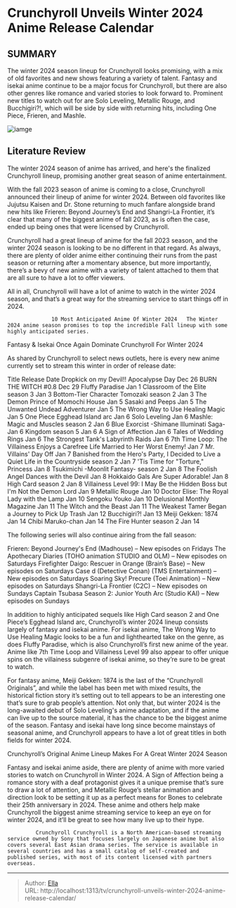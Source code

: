 # Crunchyroll Unveils Winter 2024 Anime Release Calendar


## SUMMARY 






  The winter 2024 season lineup for Crunchyroll looks promising, with a mix of old favorites and new shows featuring a variety of talent.   Fantasy and isekai anime continue to be a major focus for Crunchyroll, but there are also other genres like romance and varied stories to look forward to.   Prominent new titles to watch out for are Solo Leveling, Metallic Rouge, and Bucchigiri?!, which will be side by side with returning hits, including One Piece, Frieren, and Mashle.  

![iamge](https://static1.srcdn.com/wordpress/wp-content/uploads/2023/12/metallic-rouge-solo-leveling-the-wrong-way-to-use-healing-magic.jpg)

## Literature Review
The winter 2024 season of anime has arrived, and here&#39;s the finalized Crunchyroll lineup, promising another great season of anime entertainment.




With the fall 2023 season of anime is coming to a close, Crunchyroll announced their lineup of anime for winter 2024. Between old favorites like Jujutsu Kaisen and Dr. Stone returning to much fanfare alongside brand new hits like Frieren: Beyond Journey’s End and Shangri-La Frontier, it’s clear that many of the biggest anime of fall 2023, as is often the case, ended up being ones that were licensed by Crunchyroll.




Crunchyroll had a great lineup of anime for the fall 2023 season, and the winter 2024 season is looking to be no different in that regard. As always, there are plenty of older anime either continuing their runs from the past season or returning after a momentary absence, but more importantly, there’s a bevy of new anime with a variety of talent attached to them that are all sure to have a lot to offer viewers.

          

All in all, Crunchyroll will have a lot of anime to watch in the winter 2024 season, and that’s a great way for the streaming service to start things off in 2024.

                  10 Most Anticipated Anime Of Winter 2024   The Winter 2024 anime season promises to top the incredible Fall lineup with some highly anticipated series.    





 Fantasy &amp; Isekai Once Again Dominate Crunchyroll For Winter 2024 
         

 As shared by Crunchyroll to select news outlets, here is every new anime currently set to stream this winter in order of release date:

 Title  Release Date   Dropkick on my Devil!! Apocalypse Day  Dec 26   BURN THE WITCH #0.8  Dec 29   Fluffy Paradise  Jan 1   Classroom of the Elite season 3  Jan 3   Bottom-Tier Character Tomozaki season 2  Jan 3   The Demon Prince of Momochi House  Jan 5   Sasaki and Peeps  Jan 5   The Unwanted Undead Adventurer  Jan 5   The Wrong Way to Use Healing Magic  Jan 5   One Piece Egghead Island arc  Jan 6   Solo Leveling  Jan 6   Mashle: Magic and Muscles season 2  Jan 6   Blue Exorcist -Shimane Illuminati Saga-  Jan 6   Kingdom season 5  Jan 6   A Sign of Affection  Jan 6   Tales of Wedding Rings  Jan 6   The Strongest Tank&#39;s Labyrinth Raids  Jan 6   7th Time Loop: The Villainess Enjoys a Carefree Life Married to Her Worst Enemy!  Jan 7   Mr. Villains&#39; Day Off  Jan 7   Banished from the Hero&#39;s Party, I Decided to Live a Quiet Life in the Countryside season 2  Jan 7   &#39;Tis Time for &#34;Torture,&#34; Princess  Jan 8   Tsukimichi -Moonlit Fantasy- season 2  Jan 8   The Foolish Angel Dances with the Devil  Jan 8   Hokkaido Gals Are Super Adorable!  Jan 8   High Card season 2  Jan 8   Villainess Level 99: I May Be the Hidden Boss but I&#39;m Not the Demon Lord  Jan 9   Metallic Rouge  Jan 10   Doctor Elise: The Royal Lady with the Lamp  Jan 10   Sengoku Youko  Jan 10   Delusional Monthly Magazine  Jan 11   The Witch and the Beast  Jan 11   The Weakest Tamer Began a Journey to Pick Up Trash  Jan 12   Bucchigiri?!  Jan 13   Meiji Gekken: 1874  Jan 14   Chibi Maruko-chan  Jan 14   The Fire Hunter season 2  Jan 14   






The following series will also continue airing from the fall season: 

  Frieren: Beyond Journey&#39;s End (Madhouse) – New episodes on Fridays   The Apothecary Diaries (TOHO animation STUDIO and OLM) – New episodes on Saturdays   Firefighter Daigo: Rescuer in Orange (Brain’s Base) – New episodes on Saturdays   Case  d (Detective Conan) (TMS Entertainment) – New episodes on Saturdays   Soaring Sky! Precure (Toei Animation) – New episodes on Saturdays   Shangri-La Frontier (C2C) – New episodes on Sundays   Captain Tsubasa Season 2: Junior Youth Arc (Studio KAI) – New episodes on Sundays  

In addition to highly anticipated sequels like High Card season 2 and One Piece’s Egghead Island arc, Crunchyroll’s winter 2024 lineup consists largely of fantasy and isekai anime. For isekai anime, The Wrong Way to Use Healing Magic looks to be a fun and lighthearted take on the genre, as does Fluffy Paradise, which is also Crunchyroll’s first new anime of the year. Anime like 7th Time Loop and Villainess Level 99 also appear to offer unique spins on the villainess subgenre of isekai anime, so they’re sure to be great to watch.




For fantasy anime, Meiji Gekken: 1874 is the last of the “Crunchyroll Originals”, and while the label has been met with mixed results, the historical fiction story it’s setting out to tell appears to be an interesting one that’s sure to grab people’s attention. Not only that, but winter 2024 is the long-awaited debut of Solo Leveling&#39;s anime adaptation, and if the anime can live up to the source material, it has the chance to be the biggest anime of the season. Fantasy and isekai have long since become mainstays of seasonal anime, and Crunchyroll appears to have a lot of great titles in both fields for winter 2024.



 Crunchyroll’s Original Anime Lineup Makes For A Great Winter 2024 Season 

 

 Fantasy and isekai anime aside, there are plenty of anime with more varied stories to watch on Crunchyroll in Winter 2024. A Sign of Affection being a romance story with a deaf protagonist gives it a unique premise that’s sure to draw a lot of attention, and Metallic Rouge’s stellar animation and direction look to be setting it up as a perfect means for Bones to celebrate their 25th anniversary in 2024. These anime and others help make Crunchyroll the biggest anime streaming service to keep an eye on for winter 2024, and it’ll be great to see how many live up to their hype.




             Crunchyroll Crunchyroll is a North American-based streaming service owned by Sony that focuses largely on Japanese anime but also covers several East Asian drama series. The service is available in several countries and has a small catalog of self-created and published series, with most of its content licensed with partners overseas.  



---

> Author: [Ella](https://instagram.hk.cn/)  
> URL: http://localhost:1313/tv/crunchyroll-unveils-winter-2024-anime-release-calendar/  

